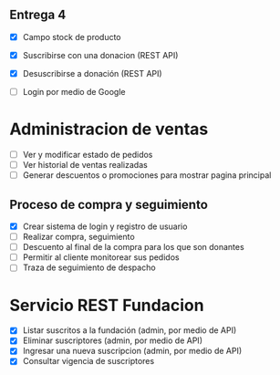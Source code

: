 ## Entrega 4

- [x] Campo stock de producto

- [x] Suscribirse con una donacion (REST API)
- [x] Desuscribirse a donación (REST API)

- [ ] Login por medio de Google

# Administracion de ventas
- [ ] Ver y modificar estado de pedidos
- [ ] Ver historial de ventas realizadas 
- [ ] Generar descuentos o promociones para mostrar pagina principal

## Proceso de compra y seguimiento
- [x] Crear sistema de login y registro de usuario
- [ ] Realizar compra, seguimiento 
- [ ] Descuento al final de la compra para los que son donantes 
- [ ] Permitir al cliente monitorear sus pedidos 
- [ ] Traza de seguimiento de despacho 

# Servicio REST Fundacion
- [x] Listar suscritos a la fundación (admin, por medio de API)
- [x] Eliminar suscriptores  (admin, por medio de API)
- [x] Ingresar una nueva suscripcion (admin, por medio de API)
- [x] Consultar vigencia de suscriptores